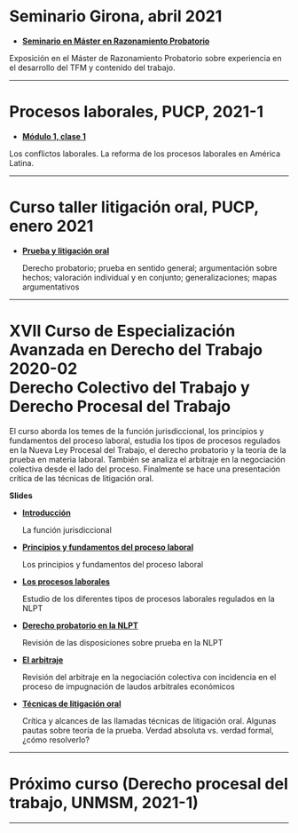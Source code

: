 # Seminario Girona, abril 2021

* [**Seminario en Máster en Razonamiento Probatorio**]((https://paulparedes.github.io/slides-ah-rojos/paulparedes-seminario-girona.html))

Exposición en el Máster de Razonamiento Probatorio sobre experiencia en el desarrollo del TFM y contenido del trabajo.

* * *

# Procesos laborales, PUCP, 2021-1

* [**Módulo 1, clase 1**](https://paulparedes.github.io/slides-ah/TSS603-M1C1.html)

Los conflictos laborales. La reforma de los procesos laborales en América Latina.

* * *

# Curso taller litigación oral, PUCP, enero 2021

 * [**Prueba y litigación oral**](https://paulparedes.github.io/slides/pucp-2021-tlo-prueba.html)
 
   Derecho probatorio; prueba en sentido general; argumentación sobre hechos; valoración individual y en conjunto; generalizaciones; mapas argumentativos

* * *

# XVII Curso de Especialización Avanzada en Derecho del Trabajo 2020-02</br>Derecho Colectivo del Trabajo y Derecho Procesal del Trabajo

El curso aborda los temes de la función jurisdiccional, los principios y fundamentos del proceso laboral, estudia los tipos de procesos regulados en la Nueva Ley Procesal del Trabajo, el derecho probatorio y la teoría de la prueba en materia laboral. También se analiza el arbitraje en la negociación colectiva desde el lado del proceso. Finalmente se hace una presentación crítica de las técnicas de litigación oral.

**Slides**

 * [**Introducción**](https://paulparedes.github.io/slides/17cea-dt-1.html)
 
   La función jurisdiccional
   
 * [**Principios y fundamentos del proceso laboral**](https://paulparedes.github.io/slides/17cea-dt-2.html)
 
   Los principios y fundamentos del proceso laboral
   
 * [**Los procesos laborales**](https://paulparedes.github.io/slides/17cea-dt-3.html)
 
   Estudio de los diferentes tipos de procesos laborales regulados en la NLPT
   
 * [**Derecho probatorio en la NLPT**](https://paulparedes.github.io/slides/17cea-dt-4.html)
 
   Revisión de las disposiciones sobre prueba en la NLPT
   
 * [**El arbitraje**](https://paulparedes.github.io/slides/17cea-dt-5.html)
 
   Revisión del arbitraje en la negociación colectiva con incidencia en el proceso de impugnación de laudos arbitrales económicos
   
 * [**Técnicas de litigación oral**](https://paulparedes.github.io/slides/17cea-dt-6.html)
 
   Crítica y alcances de las llamadas técnicas de litigación oral. Algunas pautas sobre teoría de la prueba. Verdad absoluta vs. verdad formal, ¿cómo resolverlo?
   
* * *

# Próximo curso (Derecho procesal del trabajo, UNMSM, 2021-1)

* * *
